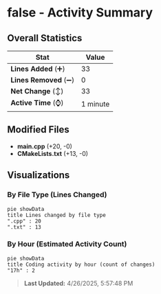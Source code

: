 # false - Activity Summary 

## Overall Statistics

| Stat                   | Value                                                             |
| ---------------------- | ----------------------------------------------------------------- |
| **Lines Added** (➕)   | 33                                          |
| **Lines Removed** (➖) | 0                                        |
| **Net Change** (↕)    | 33                |
| **Active Time** (⌚)   | 1 minute |


## Modified Files
- **main.cpp** (+20, -0)
- **CMakeLists.txt** (+13, -0)

## Visualizations

### By File Type (Lines Changed)

```mermaid
pie showData
title Lines changed by file type
".cpp" : 20
".txt" : 13
```

### By Hour (Estimated Activity Count)

```mermaid
pie showData
title Coding activity by hour (count of changes)
"17h" : 2
```


> **Last Updated:** 4/26/2025, 5:57:48 PM